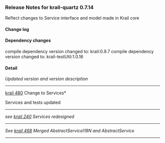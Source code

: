 ### Release Notes for krail-quartz 0.7.14

Reflect changes to Service interface and model made in Krail core

#### Change log



#### Dependency changes

   compile dependency version changed to: krail:0.9.7
   compile dependency version changed to: krail-testUtil:1.0.16

#### Detail

*Updated version and version description*


---
[krail 480](https://github.com/*davidsowerby/krail/issues/480) Change to Services*

Services and tests updated


---
*see [krail 240](https://github.com/davidsowerby/krail/issues/240) Services redesigned*


---
*See [krail 468](https://github.com/davidsowerby/krail/issues/468) Merged AbstractServiceI18N and AbstractService*


---
